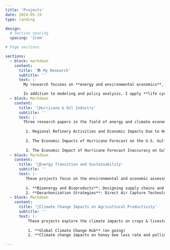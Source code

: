 ```yaml
---
title: 'Projects'
date: 2024-05-19
type: landing

design:
  # Section spacing
  spacing: '2rem'

# Page sections

sections:
  - block: markdown
    content:
      title: '📚 My Research'
      subtitle: ''
      text: |-
        My research focuses on **energy and environmental economics**, **agricultural economics**, and **climate change economics**, with an emphasis on sustainable energy and agriculture systems. I analyze the economic and policy drivers behind energy transitions and sustainable agriculture using advanced quantitative models and econometric analysis to assess the economic feasibility and environmental impact of various solutions.

        In addition to modeling and policy analysis, I apply **life cycle assessment (LCA)** and **techno-economic analysis (TEA)** methodologies to evaluate the environmental and economic costs of emerging technologies and practices. These assessments help identify opportunities for improving sustainability, reducing greenhouse gas emissions, and enhancing resilience to climate impacts
  - block: Markdown
    content:
      title: '🚗Hurricane & Oil Industry'
      subtitle: ''
      text: |-
        Three research papers in the field of energy and climate economics:
    
         1. Regional Refinery Activities and Economic Impacts Due to Hurricane’s Landfalls in the Gulf Coast Region
    
         2. The Economic Impacts of Hurricane Forecast on the U.S. Gulf Coast Petroleum Refineries
    
         3. The Economic Impact of Hurricane Forecast Inaccuracy on Gulf Coast Petroleum Refineries
  - block: Markdown
    content:
      title: '🔋Energy Transition and Sustainability'
      subtitle: ''
      text: |-
         These projects focus on the environmental and economic assessment of emerging technologies on bioenergy:
      
         1. **Bioenergy and Bioproducts**: Designing supply chains and modeling the market response of low-carbon bioproducts entry.
         2. **Decarbonization Strategies**: Direct Air Capture Technologies (DAC) and Bioenergy with Carbon Capture and Storage (BECCS).
  - block: Markdown
    content:
      title: '🌱Climate Change Impacts on Agricultural Productivity'
      subtitle: ''
      text: |-
          These projects explore the climate impacts on crops & livestocks:
      
          1. **Global Climate Change Hub** (on going)
          2. **Climate change impacts on honey bee loss rate and pollination market**

---
```



